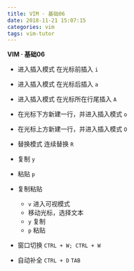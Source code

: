 ```yaml
---
title: VIM · 基础06
date: 2018-11-21 15:07:15
categories: vim
tags: vim-tutor
---
```


**VIM · 基础06**

<!-- more -->

- 进入插入模式 在光标前插入
`i`

- 进入插入模式 在光标后插入
`a`

- 进入插入模式 在光标所在行尾插入
`A`

- 在光标下方新建一行，并进入插入模式
`o`

- 在光标上方新建一行，并进入插入模式
`O`

- 替换模式 连续替换
`R`

- 复制
`y`

- 粘贴
`p`

- 复制粘贴
	- `v` 进入可视模式
	- 移动光标，选择文本
	- `y` 复制
	- `p` 粘贴

- 窗口切换
`CTRL + W; CTRL + W`

- 自动补全
`CTRL + D`
`TAB`